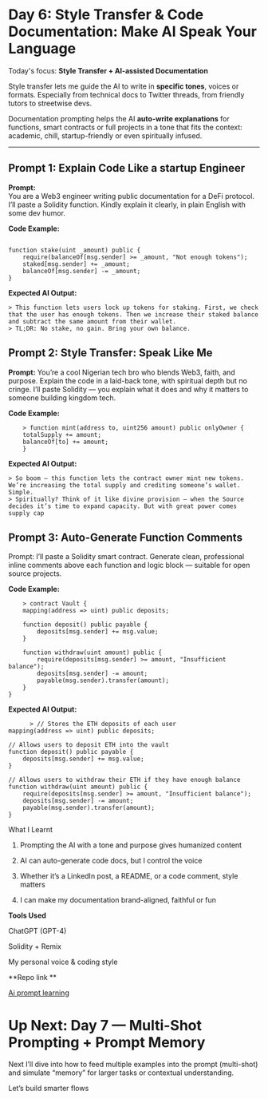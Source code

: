 # Day 6: Style Transfer & Code Documentation: Make AI Speak Your Language

Today's focus: **Style Transfer + AI-assisted Documentation**

Style transfer lets me guide the AI to write in **specific tones**, voices or formats. Especially from technical docs to Twitter threads, from friendly tutors to streetwise devs.

Documentation prompting helps the AI **auto-write explanations** for functions, smart contracts or full projects in a tone that fits the context: academic, chill, startup-friendly or even spiritually infused.

---

##  Prompt 1: Explain Code Like a startup Engineer

**Prompt:**  
You are a Web3 engineer writing public documentation for a DeFi protocol. I’ll paste a Solidity function. Kindly explain it clearly, in plain English with some dev humor.

**Code Example:**
```solidity

function stake(uint _amount) public {
    require(balanceOf[msg.sender] >= _amount, "Not enough tokens");
    staked[msg.sender] += _amount;
    balanceOf[msg.sender] -= _amount;
}

```
**Expected AI Output:**



    > This function lets users lock up tokens for staking. First, we check that the user has enough tokens. Then we increase their staked balance and subtract the same amount from their wallet.
    > TL;DR: No stake, no gain. Bring your own balance.


## Prompt 2: Style Transfer: Speak Like Me

**Prompt:**
You’re a cool Nigerian tech bro who blends Web3, faith, and purpose. Explain the code in a laid-back tone, with spiritual depth but no cringe. I’ll paste Solidity — you explain what it does and why it matters to someone building kingdom tech.

**Code Example:**
```solidity
    > function mint(address to, uint256 amount) public onlyOwner {
    totalSupply += amount;
    balanceOf[to] += amount;
    }
```

**Expected AI Output:**

    > So boom — this function lets the contract owner mint new tokens. We’re increasing the total supply and crediting someone’s wallet. Simple.
    > Spiritually? Think of it like divine provision — when the Source decides it’s time to expand capacity. But with great power comes supply cap

## Prompt 3: Auto-Generate Function Comments
Prompt:
I’ll paste a Solidity smart contract. Generate clean, professional inline comments above each function and logic block — suitable for open source projects.

**Code Example:**
```solidity
    > contract Vault {
    mapping(address => uint) public deposits;

    function deposit() public payable {
        deposits[msg.sender] += msg.value;
    }

    function withdraw(uint amount) public {
        require(deposits[msg.sender] >= amount, "Insufficient balance");
        deposits[msg.sender] -= amount;
        payable(msg.sender).transfer(amount);
    }
}

```
**Expected AI Output:**
```solidity
      > // Stores the ETH deposits of each user
mapping(address => uint) public deposits;

// Allows users to deposit ETH into the vault
function deposit() public payable {
    deposits[msg.sender] += msg.value;
}

// Allows users to withdraw their ETH if they have enough balance
function withdraw(uint amount) public {
    require(deposits[msg.sender] >= amount, "Insufficient balance");
    deposits[msg.sender] -= amount;
    payable(msg.sender).transfer(amount);
}

```

What I Learnt
1. Prompting the AI with a tone and purpose gives humanized content

2. AI can auto-generate code docs, but I control the voice

3. Whether it’s a LinkedIn post, a README, or a code comment, style matters

4. I can make my documentation brand-aligned, faithful or fun

**Tools Used**

ChatGPT (GPT-4)

Solidity + Remix

My personal voice & coding style

 **Repo link **
 
[Ai prompt learning](github.com/sortlight/ai-prompt-learning)

# Up Next: Day 7 — Multi-Shot Prompting + Prompt Memory
Next I’ll dive into how to feed multiple examples into the prompt (multi-shot) and simulate “memory” for larger tasks or contextual understanding.

Let’s build smarter flows



